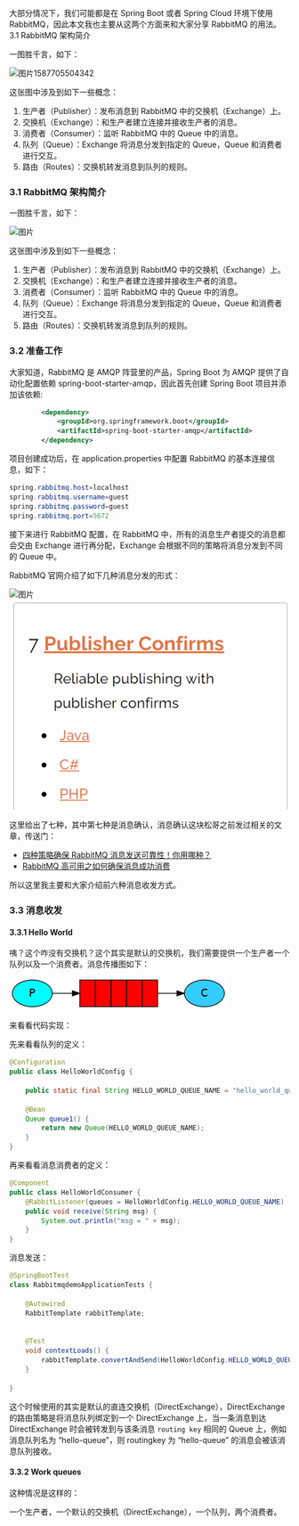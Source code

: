 大部分情况下，我们可能都是在 Spring Boot 或者 Spring Cloud 环境下使用 RabbitMQ，因此本文我也主要从这两个方面来和大家分享 RabbitMQ 的用法。3.1 RabbitMQ 架构简介

一图胜千言，如下：

![图片](https://mmbiz.qpic.cn/mmbiz_png/GvtDGKK4uYkQuwiab3o4x3ZE1ugPGl57ZsLOQAWvXCKmag8rlBomSxnWSsRb1iaZXOAicy51iaEbCsiaK6Pr8GkC2yg/640?wx_fmt=png&wxfrom=5&wx_lazy=1&wx_co=1)1587705504342

这张图中涉及到如下一些概念：

1. 生产者（Publisher）：发布消息到 RabbitMQ 中的交换机（Exchange）上。
2. 交换机（Exchange）：和生产者建立连接并接收生产者的消息。
3. 消费者（Consumer）：监听 RabbitMQ 中的 Queue 中的消息。
4. 队列（Queue）：Exchange 将消息分发到指定的 Queue，Queue 和消费者进行交互。
5. 路由（Routes）：交换机转发消息到队列的规则。

### 3.1 RabbitMQ 架构简介

一图胜千言，如下：

![图片](D:/dev/local_blog/消息队列/01.RabbitMQ教程/640-165391329449310.png)

这张图中涉及到如下一些概念：

1. 生产者（Publisher）：发布消息到 RabbitMQ 中的交换机（Exchange）上。
2. 交换机（Exchange）：和生产者建立连接并接收生产者的消息。
3. 消费者（Consumer）：监听 RabbitMQ 中的 Queue 中的消息。
4. 队列（Queue）：Exchange 将消息分发到指定的 Queue，Queue 和消费者进行交互。
5. 路由（Routes）：交换机转发消息到队列的规则。

### 3.2 准备工作

大家知道，RabbitMQ 是 AMQP 阵营里的产品，Spring Boot 为 AMQP 提供了自动化配置依赖 spring-boot-starter-amqp，因此首先创建 Spring Boot 项目并添加该依赖:

```xml
        <dependency>
            <groupId>org.springframework.boot</groupId>
            <artifactId>spring-boot-starter-amqp</artifactId>
        </dependency>
```

项目创建成功后，在 application.properties 中配置 RabbitMQ 的基本连接信息，如下：

```java
spring.rabbitmq.host=localhost
spring.rabbitmq.username=guest
spring.rabbitmq.password=guest
spring.rabbitmq.port=5672
```

接下来进行 RabbitMQ 配置，在 RabbitMQ 中，所有的消息生产者提交的消息都会交由 Exchange 进行再分配，Exchange 会根据不同的策略将消息分发到不同的 Queue 中。

RabbitMQ 官网介绍了如下几种消息分发的形式：



![图片](D:/dev/local_blog/%25E6%25B6%2588%25E6%2581%25AF%25E9%2598%259F%25E5%2588%2597/01.RabbitMQ%25E6%2595%2599%25E7%25A8%258B/640-16539208360672.png)![图片](03-RabbitMQ%E4%B8%83%E7%A7%8D%E6%B6%88%E6%81%AF%E6%94%B6%E5%8F%91%E6%96%B9%E5%BC%8F.assets/640-16539208360673.png)

这里给出了七种，其中第七种是消息确认，消息确认这块松哥之前发过相关的文章，传送门：

- [四种策略确保 RabbitMQ 消息发送可靠性！你用哪种？](https://mp.weixin.qq.com/s?__biz=MzI1NDY0MTkzNQ==&mid=2247494501&idx=1&sn=82de6d7ab3b18c5aa5ed59dcacff540a&scene=21#wechat_redirect)
- [RabbitMQ 高可用之如何确保消息成功消费](https://mp.weixin.qq.com/s?__biz=MzI1NDY0MTkzNQ==&mid=2247494749&idx=1&sn=5a26f75a88fdd95081b2302faa76d62f&scene=21#wechat_redirect)

所以这里我主要和大家介绍前六种消息收发方式。

### 3.3 消息收发

#### 3.3.1 Hello World

咦？这个咋没有交换机？这个其实是默认的交换机，我们需要提供一个生产者一个队列以及一个消费者。消息传播图如下：

![图片](03-RabbitMQ%E4%B8%83%E7%A7%8D%E6%B6%88%E6%81%AF%E6%94%B6%E5%8F%91%E6%96%B9%E5%BC%8F.assets/640-16539208360674.png)

来看看代码实现：

先来看看队列的定义：

```java
@Configuration
public class HelloWorldConfig {

    public static final String HELLO_WORLD_QUEUE_NAME = "hello_world_queue";

    @Bean
    Queue queue1() {
        return new Queue(HELLO_WORLD_QUEUE_NAME);
    }
}
```

再来看看消息消费者的定义：

```java
@Component
public class HelloWorldConsumer {
    @RabbitListener(queues = HelloWorldConfig.HELLO_WORLD_QUEUE_NAME)
    public void receive(String msg) {
        System.out.println("msg = " + msg);
    }
}
```

消息发送：

```java
@SpringBootTest
class RabbitmqdemoApplicationTests {

    @Autowired
    RabbitTemplate rabbitTemplate;


    @Test
    void contextLoads() {
        rabbitTemplate.convertAndSend(HelloWorldConfig.HELLO_WORLD_QUEUE_NAME, "hello");
    }

}
```

这个时候使用的其实是默认的直连交换机（DirectExchange），DirectExchange 的路由策略是将消息队列绑定到一个 DirectExchange 上，当一条消息到达 DirectExchange 时会被转发到与该条消息 `routing key` 相同的 Queue 上，例如消息队列名为 “hello-queue”，则 routingkey 为 “hello-queue” 的消息会被该消息队列接收。

#### 3.3.2 Work queues

这种情况是这样的：

一个生产者，一个默认的交换机（DirectExchange），一个队列，两个消费者。

